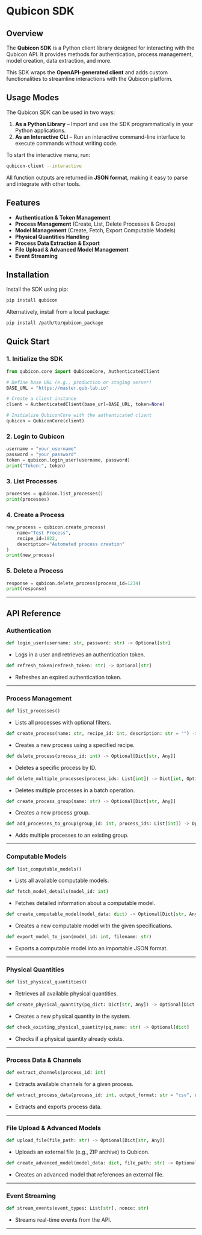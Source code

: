 # Qubicon SDK

## Overview
The **Qubicon SDK** is a Python client library designed for interacting with the Qubicon API. It provides methods for authentication, process management, model creation, data extraction, and more.

This SDK wraps the **OpenAPI-generated client** and adds custom functionalities to streamline interactions with the Qubicon platform.

## Usage Modes
The Qubicon SDK can be used in two ways:
1. **As a Python Library** – Import and use the SDK programmatically in your Python applications.
2. **As an Interactive CLI** – Run an interactive command-line interface to execute commands without writing code.

To start the interactive menu, run:
```sh
qubicon-client --interactive
```

All function outputs are returned in **JSON format**, making it easy to parse and integrate with other tools.

## Features
- **Authentication & Token Management**
- **Process Management** (Create, List, Delete Processes & Groups)
- **Model Management** (Create, Fetch, Export Computable Models)
- **Physical Quantities Handling**
- **Process Data Extraction & Export**
- **File Upload & Advanced Model Management**
- **Event Streaming**

## Installation

Install the SDK using pip:
```sh
pip install qubicon
```

Alternatively, install from a local package:
```sh
pip install /path/to/qubicon_package
```

## Quick Start
### 1. **Initialize the SDK**
```python
from qubicon.core import QubiconCore, AuthenticatedClient

# Define base URL (e.g., production or staging server)
BASE_URL = "https://master.qub-lab.io"

# Create a client instance
client = AuthenticatedClient(base_url=BASE_URL, token=None)

# Initialize QubiconCore with the authenticated client
qubicon = QubiconCore(client)
```

### 2. **Login to Qubicon**
```python
username = "your_username"
password = "your_password"
token = qubicon.login_user(username, password)
print("Token:", token)
```

### 3. **List Processes**
```python
processes = qubicon.list_processes()
print(processes)
```

### 4. **Create a Process**
```python
new_process = qubicon.create_process(
    name="Test Process",
    recipe_id=1822,
    description="Automated process creation"
)
print(new_process)
```

### 5. **Delete a Process**
```python
response = qubicon.delete_process(process_id=1234)
print(response)
```

---

## API Reference

### **Authentication**
```python
def login_user(username: str, password: str) -> Optional[str]
```
- Logs in a user and retrieves an authentication token.

```python
def refresh_token(refresh_token: str) -> Optional[str]
```
- Refreshes an expired authentication token.

---

### **Process Management**
```python
def list_processes()
```
- Lists all processes with optional filters.

```python
def create_process(name: str, recipe_id: int, description: str = "") -> Optional[Dict[str, Any]]
```
- Creates a new process using a specified recipe.

```python
def delete_process(process_id: int) -> Optional[Dict[str, Any]]
```
- Deletes a specific process by ID.

```python
def delete_multiple_processes(process_ids: List[int]) -> Dict[int, Optional[Dict[str, Any]]]
```
- Deletes multiple processes in a batch operation.

```python
def create_process_group(name: str) -> Optional[Dict[str, Any]]
```
- Creates a new process group.

```python
def add_processes_to_group(group_id: int, process_ids: List[int]) -> Optional[Dict[str, Any]]
```
- Adds multiple processes to an existing group.

---

### **Computable Models**
```python
def list_computable_models()
```
- Lists all available computable models.

```python
def fetch_model_details(model_id: int)
```
- Fetches detailed information about a computable model.

```python
def create_computable_model(model_data: dict) -> Optional[Dict[str, Any]]
```
- Creates a new computable model with the given specifications.

```python
def export_model_to_json(model_id: int, filename: str)
```
- Exports a computable model into an importable JSON format.

---

### **Physical Quantities**
```python
def list_physical_quantities()
```
- Retrieves all available physical quantities.

```python
def create_physical_quantity(pq_dict: Dict[str, Any]) -> Optional[Dict[str, Any]]
```
- Creates a new physical quantity in the system.

```python
def check_existing_physical_quantity(pq_name: str) -> Optional[dict]
```
- Checks if a physical quantity already exists.

---

### **Process Data & Channels**
```python
def extract_channels(process_id: int)
```
- Extracts available channels for a given process.

```python
def extract_process_data(process_id: int, output_format: str = "csv", output_file: str = "process_data.csv")
```
- Extracts and exports process data.

---

### **File Upload & Advanced Models**
```python
def upload_file(file_path: str) -> Optional[Dict[str, Any]]
```
- Uploads an external file (e.g., ZIP archive) to Qubicon.

```python
def create_advanced_model(model_data: dict, file_path: str) -> Optional[Dict[str, Any]]
```
- Creates an advanced model that references an external file.

---

### **Event Streaming**
```python
def stream_events(event_types: List[str], nonce: str)
```
- Streams real-time events from the API.

---
